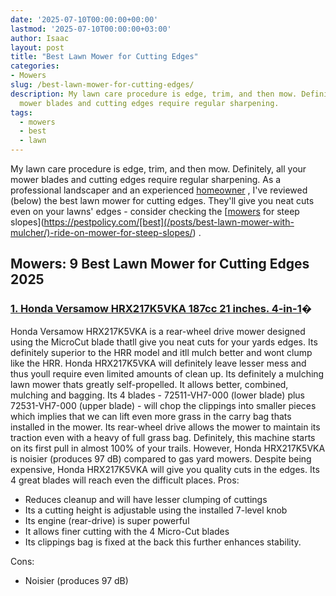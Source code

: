 ```yaml
---
date: '2025-07-10T00:00:00+00:00'
lastmod: '2025-07-10T00:00:00+03:00'
author: Isaac
layout: post
title: "Best Lawn Mower for Cutting Edges"
categories:
- Mowers
slug: /best-lawn-mower-for-cutting-edges/
description: My lawn care procedure is edge, trim, and then mow. Definitely, all your
  mower blades and cutting edges require regular sharpening.
tags: 
  - mowers
  - best
  - lawn
---
```

My lawn care procedure is edge, trim, and then mow. Definitely, all your mower blades and cutting edges require regular sharpening.
As a professional landscaper and an experienced
[homeowner](https://pestpolicy.com/best-riding-lawn-mower-for-small-yard/)
, I've reviewed (below) the best lawn mower for cutting edges.
They'll give you neat cuts even on your lawns' edges - consider checking the
[[mowers](/posts/best-lawn-mower-for-large-yard/) for steep slopes](https://pestpolicy.com/[best](/posts/best-lawn-mower-with-mulcher/)-ride-on-mower-for-steep-slopes/)
.
## Mowers: 9 Best Lawn Mower for Cutting Edges 2025
### [**1. Honda Versamow HRX217K5VKA 187cc 21 inches. 4-in-1**](https://www.amazon.com/dp/B00S6Z2GWQ/?tag=p-policy-20)**�**
Honda Versamow HRX217K5VKA is a rear-wheel drive mower designed using the MicroCut blade thatll give you neat cuts for your yards edges. Its definitely superior to the HRR model and itll mulch better and wont clump like the HRR.
Honda HRX217K5VKA will definitely leave lesser mess and thus youll require even limited amounts of clean up. Its definitely a mulching lawn mower thats greatly self-propelled. It allows better, combined, mulching and bagging.
Its 4 blades - 72511-VH7-000 (lower blade) plus 72531-VH7-000 (upper blade) - will chop the clippings into smaller pieces which implies that we can lift even more grass in the carry bag thats installed in the mower.
Its rear-wheel drive allows the mower to maintain its traction even with a heavy of full grass bag. Definitely, this machine starts on its first pull in almost 100% of your trails.
However, Honda HRX217K5VKA is noisier (produces 97 dB) compared to gas yard mowers. Despite being expensive, Honda HRX217K5VKA will give you quality cuts in the edges. Its 4 great blades will reach even the difficult places.
Pros:
- Reduces cleanup and will have lesser clumping of cuttings
- Its a cutting height is adjustable using the installed 7-level knob
- Its engine (rear-drive) is super powerful
- It allows finer cutting with the 4 Micro-Cut blades
- Its clippings bag is fixed at the back  this further enhances stability.

Cons:
- Noisier (produces 97 dB)
